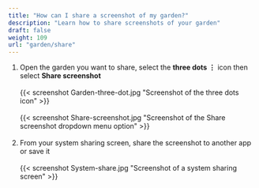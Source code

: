 ```yaml
---
title: "How can I share a screenshot of my garden?"
description: "Learn how to share screenshots of your garden"
draft: false
weight: 109
url: "garden/share"
---
```


1. Open the garden you want to share, select the **three dots ⋮** icon then select **Share screenshot**<br /><br />
{{< screenshot Garden-three-dot.jpg "Screenshot of the three dots icon" >}}<br /><br />
{{< screenshot Share-screenshot.jpg "Screenshot of the Share screenshot dropdown menu option" >}}<br /><br />
2. From your system sharing screen, share the screenshot to another app or save it<br /><br />
{{< screenshot System-share.jpg "Screenshot of a system sharing screen" >}}
